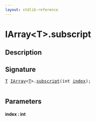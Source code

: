 ```yaml
---
layout: stdlib-reference
---
```


# IArray\<T\>\.subscript

## Description





## Signature 

<pre>
<a href="../index.md#typeparam-T" class="code_type">T</a> <a href="../index.md" class="code_type">IArray</a>&lt;<a href="../index.md#typeparam-T" class="code_type">T</a>&gt;.<a href=".">subscript</a>(<span class="code_keyword">int</span> <a href=".#decl-index" class="code_param">index</a>);

</pre>

## Parameters

####  <a id="decl-index"></a>index  : int

